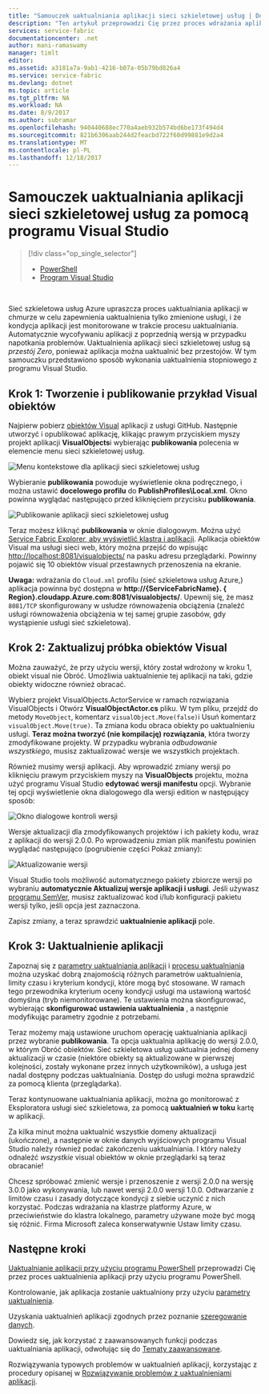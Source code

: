 ```yaml
---
title: "Samouczek uaktualniania aplikacji sieci szkieletowej usług | Dokumentacja firmy Microsoft"
description: "Ten artykuł przeprowadzi Cię przez proces wdrażania aplikacji usługi Service Fabric, zmiana kodu i wprowadza uaktualnienia w programie Visual Studio."
services: service-fabric
documentationcenter: .net
author: mani-ramaswamy
manager: timlt
editor: 
ms.assetid: a3181a7a-9ab1-4216-b07a-05b79bd826a4
ms.service: service-fabric
ms.devlang: dotnet
ms.topic: article
ms.tgt_pltfrm: NA
ms.workload: NA
ms.date: 8/9/2017
ms.author: subramar
ms.openlocfilehash: 940440688ec770a4aeb932b574bd6be173f494d4
ms.sourcegitcommit: 821b6306aab244d2feacbd722f60d99881e9d2a4
ms.translationtype: MT
ms.contentlocale: pl-PL
ms.lasthandoff: 12/18/2017
---
```

# <a name="service-fabric-application-upgrade-tutorial-using-visual-studio"></a>Samouczek uaktualniania aplikacji sieci szkieletowej usług za pomocą programu Visual Studio
> [!div class="op_single_selector"]
> * [PowerShell](service-fabric-application-upgrade-tutorial-powershell.md)
> * [Program Visual Studio](service-fabric-application-upgrade-tutorial.md)
> 
> 

<br/>

Sieć szkieletowa usług Azure upraszcza proces uaktualniania aplikacji w chmurze w celu zapewnienia uaktualnienia tylko zmienione usługi, i że kondycja aplikacji jest monitorowane w trakcie procesu uaktualniania. Automatycznie wycofywaniu aplikacji z poprzednią wersją w przypadku napotkania problemów. Uaktualnienia aplikacji sieci szkieletowej usług są *przestój Zero*, ponieważ aplikacja można uaktualnić bez przestojów. W tym samouczku przedstawiono sposób wykonania uaktualnienia stopniowego z programu Visual Studio.

## <a name="step-1-build-and-publish-the-visual-objects-sample"></a>Krok 1: Tworzenie i publikowanie przykład Visual obiektów
Najpierw pobierz [obiektów Visual](https://github.com/Azure-Samples/service-fabric-dotnet-getting-started/tree/classic/Actors/VisualObjects) aplikacji z usługi GitHub. Następnie utworzyć i opublikować aplikację, klikając prawym przyciskiem myszy projekt aplikacji **VisualObjects**i wybierając **publikowania** polecenia w elemencie menu sieci szkieletowej usług.

![Menu kontekstowe dla aplikacji sieci szkieletowej usług][image1]

Wybieranie **publikowania** powoduje wyświetlenie okna podręcznego, i można ustawić **docelowego profilu** do **PublishProfiles\Local.xml**. Okno powinna wyglądać następująco przed kliknięciem przycisku **publikowania**.

![Publikowanie aplikacji sieci szkieletowej usług][image2]

Teraz możesz kliknąć **publikowania** w oknie dialogowym. Można użyć [Service Fabric Explorer, aby wyświetlić klastra i aplikacji](service-fabric-visualizing-your-cluster.md). Aplikacja obiektów Visual ma usługi sieci web, który można przejść do wpisując [http://localhost:8081/visualobjects/](http://localhost:8081/visualobjects/) na pasku adresu przeglądarki.  Powinny pojawić się 10 obiektów visual przestawnych przenoszenia na ekranie.

**Uwaga:** wdrażania do `Cloud.xml` profilu (sieć szkieletowa usług Azure,) aplikacja powinna być dostępna w **http://{ServiceFabricName}. { Region}.cloudapp.Azure.com:8081/visualobjects/**. Upewnij się, że masz `8081/TCP` skonfigurowany w usłudze równoważenia obciążenia (znaleźć usługi równoważenia obciążenia w tej samej grupie zasobów, gdy wystąpienie usługi sieć szkieletowa).

## <a name="step-2-update-the-visual-objects-sample"></a>Krok 2: Zaktualizuj próbka obiektów Visual
Można zauważyć, że przy użyciu wersji, który został wdrożony w kroku 1, obiekt visual nie Obróć. Umożliwia uaktualnienie tej aplikacji na taki, gdzie obiekty widoczne również obracać.

Wybierz projekt VisualObjects.ActorService w ramach rozwiązania VisualObjects i Otwórz **VisualObjectActor.cs** pliku. W tym pliku, przejdź do metody `MoveObject`, komentarz `visualObject.Move(false)`i Usuń komentarz `visualObject.Move(true)`. Ta zmiana kodu obraca obiekty po uaktualnieniu usługi.  **Teraz można tworzyć (nie kompilację) rozwiązania**, która tworzy zmodyfikowane projekty. W przypadku wybrania *odbudowanie wszystkiego*, musisz zaktualizować wersje we wszystkich projektach.

Również musimy wersji aplikacji. Aby wprowadzić zmiany wersji po kliknięciu prawym przyciskiem myszy na **VisualObjects** projektu, można użyć programu Visual Studio **edytować wersji manifestu** opcji. Wybranie tej opcji wyświetlenie okna dialogowego dla wersji edition w następujący sposób:

![Okno dialogowe kontroli wersji][image3]

Wersje aktualizacji dla zmodyfikowanych projektów i ich pakiety kodu, wraz z aplikacji do wersji 2.0.0. Po wprowadzeniu zmian plik manifestu powinien wyglądać następująco (pogrubienie części Pokaż zmiany):

![Aktualizowanie wersji][image4]

Visual Studio tools możliwość automatycznego pakiety zbiorcze wersji po wybraniu **automatycznie Aktualizuj wersje aplikacji i usługi**. Jeśli używasz [programu SemVer](http://www.semver.org), musisz zaktualizować kod i/lub konfiguracji pakietu wersji tylko, jeśli opcja jest zaznaczona.

Zapisz zmiany, a teraz sprawdzić **uaktualnienie aplikacji** pole.

## <a name="step-3--upgrade-your-application"></a>Krok 3: Uaktualnienie aplikacji
Zapoznaj się z [parametry uaktualniania aplikacji](service-fabric-application-upgrade-parameters.md) i [procesu uaktualniania](service-fabric-application-upgrade.md) można uzyskać dobrą znajomością różnych parametrów uaktualnienia, limity czasu i kryterium kondycji, które mogą być stosowane. W ramach tego przewodnika kryterium oceny kondycji usługi ma ustawioną wartość domyślna (tryb niemonitorowane). Te ustawienia można skonfigurować, wybierając **skonfigurować ustawienia uaktualnienia** , a następnie modyfikując parametry zgodnie z potrzebami.

Teraz możemy mają ustawione uruchom operację uaktualniania aplikacji przez wybranie **publikowania**. Ta opcja uaktualnia aplikację do wersji 2.0.0, w którym Obróć obiektów. Sieć szkieletowa usług uaktualnia jednej domeny aktualizacji w czasie (niektóre obiekty są aktualizowane w pierwszej kolejności, zostały wykonane przez innych użytkowników), a usługa jest nadal dostępny podczas uaktualniania. Dostęp do usługi można sprawdzić za pomocą klienta (przeglądarka).  

Teraz kontynuowane uaktualniania aplikacji, można go monitorować z Eksploratora usługi sieć szkieletowa, za pomocą **uaktualnień w toku** kartę w aplikacji.

Za kilka minut można uaktualnić wszystkie domeny aktualizacji (ukończone), a następnie w oknie danych wyjściowych programu Visual Studio należy również podać zakończeniu uaktualniania. I który należy odnaleźć *wszystkie* visual obiektów w oknie przeglądarki są teraz obracanie!

Chcesz spróbować zmienić wersje i przenoszenie z wersji 2.0.0 na wersję 3.0.0 jako wykonywania, lub nawet wersji 2.0.0 wersji 1.0.0. Odtwarzanie z limitów czasu i zasady dotyczące kondycji z siebie uczynić z nich korzystać. Podczas wdrażania na klastrze platformy Azure, w przeciwieństwie do klastra lokalnego, parametry używane może być mogą się różnić. Firma Microsoft zaleca konserwatywnie Ustaw limity czasu.

## <a name="next-steps"></a>Następne kroki
[Uaktualnianie aplikacji przy użyciu programu PowerShell](service-fabric-application-upgrade-tutorial-powershell.md) przeprowadzi Cię przez proces uaktualnienia aplikacji przy użyciu programu PowerShell.

Kontrolowanie, jak aplikacja zostanie uaktualniony przy użyciu [parametry uaktualnienia](service-fabric-application-upgrade-parameters.md).

Uzyskania uaktualnień aplikacji zgodnych przez poznanie [szeregowanie danych](service-fabric-application-upgrade-data-serialization.md).

Dowiedz się, jak korzystać z zaawansowanych funkcji podczas uaktualniania aplikacji, odwołując się do [Tematy zaawansowane](service-fabric-application-upgrade-advanced.md).

Rozwiązywania typowych problemów w uaktualnień aplikacji, korzystając z procedury opisanej w [Rozwiązywanie problemów z uaktualnieniami aplikacji](service-fabric-application-upgrade-troubleshooting.md).

[image1]: media/service-fabric-application-upgrade-tutorial/upgrade7.png
[image2]: media/service-fabric-application-upgrade-tutorial/upgrade1.png
[image3]: media/service-fabric-application-upgrade-tutorial/upgrade5.png
[image4]: media/service-fabric-application-upgrade-tutorial/upgrade6.png
